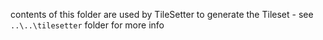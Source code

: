 contents of this folder are used by TileSetter to generate the Tileset - see `..\..\tilesetter` folder for more info